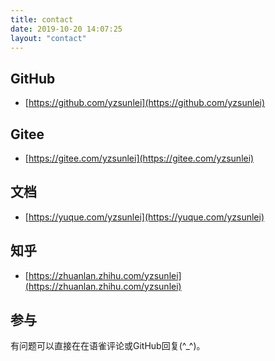 ```yaml
---
title: contact
date: 2019-10-20 14:07:25
layout: "contact"
---
```



## GitHub

- [https://github.com/yzsunlei](https://github.com/yzsunlei)

## Gitee

- [https://gitee.com/yzsunlei](https://gitee.com/yzsunlei)

## 文档

- [https://yuque.com/yzsunlei](https://yuque.com/yzsunlei)

## 知乎

- [https://zhuanlan.zhihu.com/yzsunlei](https://zhuanlan.zhihu.com/yzsunlei)


## 参与

有问题可以直接在在语雀评论或GitHub回复(^_^)。

